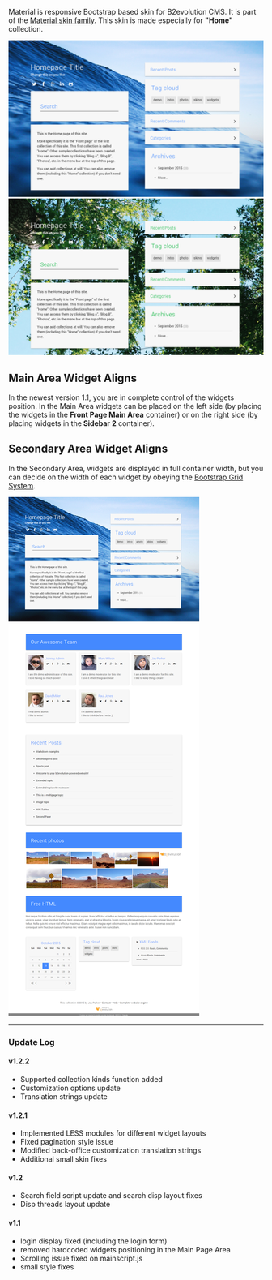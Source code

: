 Material is responsive Bootstrap based skin for B2evolution CMS. It is part of the <a href="http://skins.b2evolution.net/material:">Material skin family</a>.
This skin is made especially for <strong>"Home"</strong> collection.

![disp=front](skinshot.jpg)
![disp=front](skinshot_1.jpg)

## Main Area Widget Aligns
In the newest version 1.1, you are in complete control of the widgets position. In the Main Area widgets can be placed on the left side (by placing the widgets in the <strong>Front Page Main Area</strong> container) or on the right side (by placing widgets in the<strong> Sidebar 2</strong> container).

## Secondary Area Widget Aligns
In the Secondary Area, widgets are displayed in full container width, but you can decide on the width of each widget by obeying the <a href="https://getbootstrap.com/examples/grid/" title="Bootstrap Grid System Explanation">Bootstrap Grid System</a>.

![disp=front](skinshot_front.jpg)

--- 

### Update Log

#### v1.2.2
- Supported collection kinds function added
- Customization options update
- Translation strings update

#### v1.2.1
- Implemented LESS modules for different widget layouts
- Fixed pagination style issue
- Modified back-office customization translation strings
- Additional small skin fixes

#### v1.2
- Search field script update and search disp layout fixes
- Disp threads layout update

#### v1.1
- login display fixed (including the login form)
- removed hardcoded widgets positioning in the Main Page Area
- Scrolling issue fixed on mainscript.js
- small style fixes